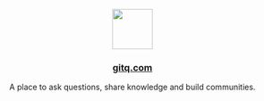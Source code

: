 <p align="center">
  <a href="https://gitq.com"><img src="https://github.com/GitQLab/gitq.com/raw/master/favicon-96x96.png" height="72" /></a>
  
  <h3 align="center"><a href="https://gitq.com">gitq.com</a></h3>
</p>

<p align="center">
  A place to ask questions, share knowledge and build communities.
</p>



